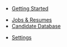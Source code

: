 <!-- docs/_sidebar.md -->

* [Getting Started](start.md)
<!--* [Dashboard](dashboard.md)-->
* [Jobs & Resumes](jobs.md)
* [Candidate Database](candidates.md)
<!--* [Reports](reports.md)-->
* [Settings](settings.md)

